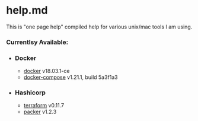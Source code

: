 # help.md

This is "one page help" compiled help for various unix/mac tools I am using.

### Currentlsy Available:

* ### Docker
  * [docker](docker.md) v18.03.1-ce
  * [docker-compose](docker-compose.md) v1.21.1, build 5a3f1a3
* ### Hashicorp
  * [terraform](terraform.md) v0.11.7
  * [packer](packer.md) v1.2.3
